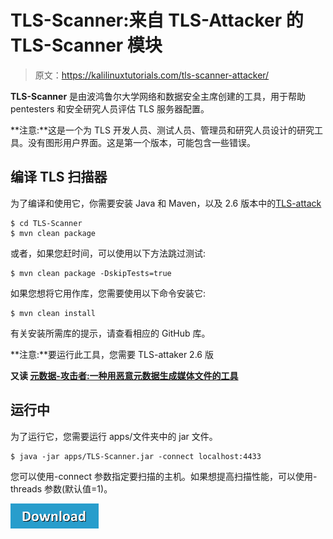 # TLS-Scanner:来自 TLS-Attacker 的 TLS-Scanner 模块

> 原文：<https://kalilinuxtutorials.com/tls-scanner-attacker/>

**TLS-Scanner** 是由波鸿鲁尔大学网络和数据安全主席创建的工具，用于帮助 pentesters 和安全研究人员评估 TLS 服务器配置。

**注意:**这是一个为 TLS 开发人员、测试人员、管理员和研究人员设计的研究工具。没有图形用户界面。这是第一个版本，可能包含一些错误。

## **编译 TLS 扫描器**

为了编译和使用它，你需要安装 Java 和 Maven，以及 2.6 版本中的[TLS-attack](https://github.com/RUB-NDS/TLS-Attacker)

```
$ cd TLS-Scanner
$ mvn clean package
```

或者，如果您赶时间，可以使用以下方法跳过测试:

```
$ mvn clean package -DskipTests=true
```

如果您想将它用作库，您需要使用以下命令安装它:

```
$ mvn clean install
```

有关安装所需库的提示，请查看相应的 GitHub 库。

**注意:**要运行此工具，您需要 TLS-attaker 2.6 版

**又读 [元数据-攻击者:一种用恶意元数据生成媒体文件的工具](https://kalilinuxtutorials.com/metadata-attacker/)**

## **运行中**

为了运行它，您需要运行 apps/文件夹中的 jar 文件。

```
$ java -jar apps/TLS-Scanner.jar -connect localhost:4433
```

您可以使用-connect 参数指定要扫描的主机。如果想提高扫描性能，可以使用-threads 参数(默认值=1)。

[![](img/d861a9096555aeb1980fc054015933d7.png)](https://github.com/RUB-NDS/TLS-Scanner)